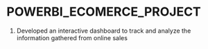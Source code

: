 # POWERBI_ECOMERCE_PROJECT


1. Developed an interactive dashboard to track and analyze the information gathered from online sales

